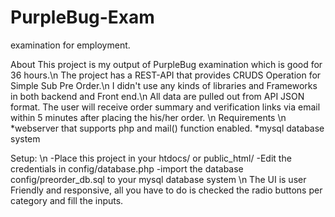 # PurpleBug-Exam
examination for employment.

About 
This project is my output of PurpleBug examination which is good for 36 hours.\n 
The project has a REST-API that provides CRUDS Operation for Simple Sub Pre Order.\n
I didn't use any kinds of libraries and Frameworks in both backend and Front end.\n
All data are pulled out from API JSON format.
The user will receive order summary and verification links via email within 5 minutes after placing the his/her order.
\n
Requirements 
\n
  *webserver that supports php and mail() function enabled.
  *mysql database system
  
Setup:
\n
-Place this project in your htdocs/ or public_html/
-Edit the credentials in config/database.php
-import the database config/preorder_db.sql to your mysql database system
\n
The UI is user Friendly and responsive, all you have to do is checked the radio buttons per category and fill the inputs.


    
  

